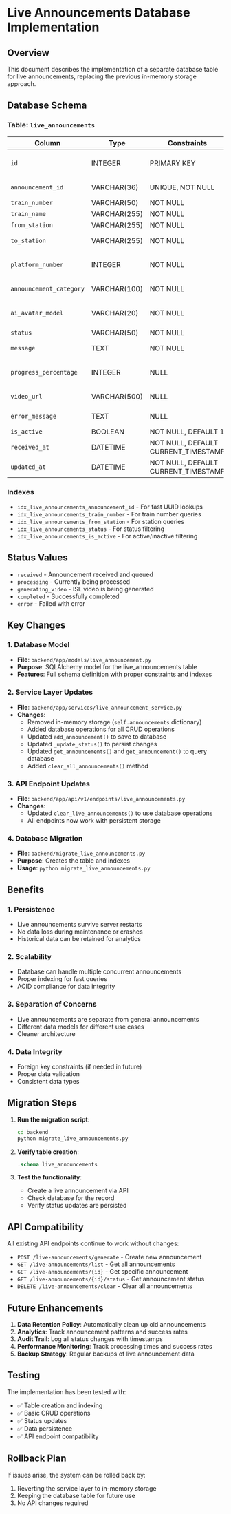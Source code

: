 # Live Announcements Database Implementation

## Overview
This document describes the implementation of a separate database table for live announcements, replacing the previous in-memory storage approach.

## Database Schema

### Table: `live_announcements`

| Column | Type | Constraints | Description |
|--------|------|-------------|-------------|
| `id` | INTEGER | PRIMARY KEY | Auto-incrementing ID |
| `announcement_id` | VARCHAR(36) | UNIQUE, NOT NULL | UUID for the announcement |
| `train_number` | VARCHAR(50) | NOT NULL | Train number |
| `train_name` | VARCHAR(255) | NOT NULL | Train name |
| `from_station` | VARCHAR(255) | NOT NULL | Origin station |
| `to_station` | VARCHAR(255) | NOT NULL | Destination station |
| `platform_number` | INTEGER | NOT NULL | Platform number (1-20) |
| `announcement_category` | VARCHAR(100) | NOT NULL | Category of announcement |
| `ai_avatar_model` | VARCHAR(20) | NOT NULL | AI model type ('male' or 'female') |
| `status` | VARCHAR(50) | NOT NULL | Current status |
| `message` | TEXT | NOT NULL | Status message |
| `progress_percentage` | INTEGER | NULL | Progress percentage (0-100) |
| `video_url` | VARCHAR(500) | NULL | Generated video URL |
| `error_message` | TEXT | NULL | Error message if failed |
| `is_active` | BOOLEAN | NOT NULL, DEFAULT 1 | Active status |
| `received_at` | DATETIME | NOT NULL, DEFAULT CURRENT_TIMESTAMP | When received |
| `updated_at` | DATETIME | NOT NULL, DEFAULT CURRENT_TIMESTAMP | When last updated |

### Indexes
- `idx_live_announcements_announcement_id` - For fast UUID lookups
- `idx_live_announcements_train_number` - For train number queries
- `idx_live_announcements_from_station` - For station queries
- `idx_live_announcements_status` - For status filtering
- `idx_live_announcements_is_active` - For active/inactive filtering

## Status Values
- `received` - Announcement received and queued
- `processing` - Currently being processed
- `generating_video` - ISL video is being generated
- `completed` - Successfully completed
- `error` - Failed with error

## Key Changes

### 1. Database Model
- **File**: `backend/app/models/live_announcement.py`
- **Purpose**: SQLAlchemy model for the live_announcements table
- **Features**: Full schema definition with proper constraints and indexes

### 2. Service Layer Updates
- **File**: `backend/app/services/live_announcement_service.py`
- **Changes**:
  - Removed in-memory storage (`self.announcements` dictionary)
  - Added database operations for all CRUD operations
  - Updated `add_announcement()` to save to database
  - Updated `_update_status()` to persist changes
  - Updated `get_announcements()` and `get_announcement()` to query database
  - Added `clear_all_announcements()` method

### 3. API Endpoint Updates
- **File**: `backend/app/api/v1/endpoints/live_announcements.py`
- **Changes**:
  - Updated `clear_live_announcements()` to use database operations
  - All endpoints now work with persistent storage

### 4. Database Migration
- **File**: `backend/migrate_live_announcements.py`
- **Purpose**: Creates the table and indexes
- **Usage**: `python migrate_live_announcements.py`

## Benefits

### 1. **Persistence**
- Live announcements survive server restarts
- No data loss during maintenance or crashes
- Historical data can be retained for analytics

### 2. **Scalability**
- Database can handle multiple concurrent announcements
- Proper indexing for fast queries
- ACID compliance for data integrity

### 3. **Separation of Concerns**
- Live announcements are separate from general announcements
- Different data models for different use cases
- Cleaner architecture

### 4. **Data Integrity**
- Foreign key constraints (if needed in future)
- Proper data validation
- Consistent data types

## Migration Steps

1. **Run the migration script**:
   ```bash
   cd backend
   python migrate_live_announcements.py
   ```

2. **Verify table creation**:
   ```sql
   .schema live_announcements
   ```

3. **Test the functionality**:
   - Create a live announcement via API
   - Check database for the record
   - Verify status updates are persisted

## API Compatibility

All existing API endpoints continue to work without changes:
- `POST /live-announcements/generate` - Create new announcement
- `GET /live-announcements/list` - Get all announcements
- `GET /live-announcements/{id}` - Get specific announcement
- `GET /live-announcements/{id}/status` - Get announcement status
- `DELETE /live-announcements/clear` - Clear all announcements

## Future Enhancements

1. **Data Retention Policy**: Automatically clean up old announcements
2. **Analytics**: Track announcement patterns and success rates
3. **Audit Trail**: Log all status changes with timestamps
4. **Performance Monitoring**: Track processing times and success rates
5. **Backup Strategy**: Regular backups of live announcement data

## Testing

The implementation has been tested with:
- ✅ Table creation and indexing
- ✅ Basic CRUD operations
- ✅ Status updates
- ✅ Data persistence
- ✅ API endpoint compatibility

## Rollback Plan

If issues arise, the system can be rolled back by:
1. Reverting the service layer to in-memory storage
2. Keeping the database table for future use
3. No API changes required